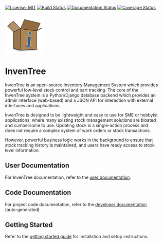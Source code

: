 [![License: MIT](https://img.shields.io/badge/License-MIT-yellow.svg)](https://opensource.org/licenses/MIT) [![Build Status](https://travis-ci.org/inventree/InvenTree.svg?branch=master)](https://travis-ci.org/inventree/InvenTree) [![Documentation Status](https://readthedocs.org/projects/inventree/badge/?version=latest)](https://inventree.readthedocs.io/en/latest/?badge=latest) [![Coverage Status](https://coveralls.io/repos/github/inventree/InvenTree/badge.svg)](https://coveralls.io/github/inventree/InvenTree)

<img src="images/logo/inventree.png" alt="InvenTree" width="128"/>

# InvenTree
InvenTree is an open-source Inventory Management System which provides powerful low-level stock control and part tracking. The core of the InvenTree system is a Python/Django database backend which provides an admin interface (web-based) and a JSON API for interaction with external interfaces and applications.

InvenTree is designed to be lightweight and easy to use for SME or hobbyist applications, where many existing stock management solutions are bloated and cumbersome to use. Updating stock is a single-action process and does not require a complex system of work orders or stock transactions. 

However, powerful business logic works in the background to ensure that stock tracking history is maintained, and users have ready access to stock level information.

## User Documentation

For InvenTree documentation, refer to the [user documentation](https://inventree.github.io).

## Code Documentation

For project code documentation, refer to the [developer documentation](http://inventree.readthedocs.io/en/latest/) (auto-generated)

## Getting Started

Refer to the [getting started guide](https://inventree.readthedocs.io/en/latest/start.html) for installation and setup instructions.
